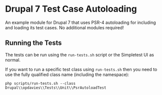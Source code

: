# Drupal 7 Test Case Autoloading

An example module for Drupal 7 that uses PSR-4 autoloading for including and loading its test cases. No additional modules required!

## Running the Tests

The tests can be run using the `run-tests.sh` script or the Simpletest UI as normal.

If you want to run a specific test class using `run-tests.sh` then you need to use the fully qualified class name (including the namespace):

```
php scripts/run-tests.sh --class Drupal\\opdavies\\Tests\\Unit\\PsrAutoloadTest
```